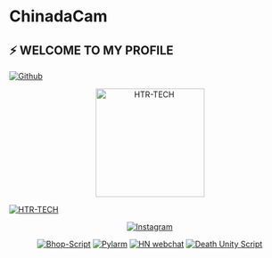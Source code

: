 # ChinadaCam
 
## ⚡ WELCOME TO MY PROFILE
<a href="https://github.com/ChinadaCamh"><img title="Github" src="https://img.shields.io/badge/Github-ChinadaCam-blue?style=for-the-badge&logo=github"></a>


<p align="center"><a href="https://github.com/ChinadaCam"><img src="https://avatars3.githubusercontent.com/u/20567276?s=460&u=000110076f82792ef7e7ba56dbf5c7dbc949e14b&v=4" height='195' alt="HTR-TECH">

<a href="https://github.com/ChinadaCamh"><img title="HTR-TECH" src="https://github-readme-stats.vercel.app/api?username=ChinadaCam&show_icons=true&include_all_commits=true&theme=chartreuse-dark&cache_seconds=3200&show_owner=true"></a>
</p>



<p align="center">
<a href="https://www.instagram.com/fuckingfaustino"><img title="Instagram" src="https://img.shields.io/badge/INSTAGRAM-purple?style=for-the-badge&logo=instagram"></a>

<p align="center">
<a href="https://github.com/ChinadaCam/Bhop-Script"><img title="Bhop-Script" src="https://github-readme-stats.vercel.app/api/pin/?username=ChinadaCam&repo=Bhop-Script&theme=dark"></a>
<a href="https://github.com/ChinadaCam/Pylarm"><img title="Pylarm" src="https://github-readme-stats.vercel.app/api/pin/username=ChinadaCam&repo=Pylarm&theme=dark"></a>
<a href="https://github.com/ChinadaCam/HN-webchat"><img title="HN webchat" src="https://github-readme-stats.vercel.app/api/pin/?username=ChinadaCam&repo=HN-webchat&theme=dark"></a>
<a href="https://github.com/ChinadaCam/Death-Unity-Script"><img title="Death Unity Script" src="https://github-readme-stats.vercel.app/api/pin/?username=ChinadaCam&repo=Death-Unity-Script&theme=dark"></a>
</p>
